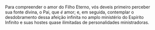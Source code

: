 ﻿Para compreender o amor do Filho Eterno, vós deveis primeiro perceber sua fonte divina, o Pai, que <I>é</I> amor; e, em seguida, contemplar o desdobramento dessa afeição infinita no amplo ministério do Espírito Infinito e suas hostes quase ilimitadas de personalidades ministradoras.
